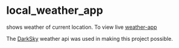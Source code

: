 # local_weather_app
shows weather of current location.
To view live [weather-app](https://dikaeinstein.github.io/local_weather_app)

The [DarkSky](https://darksky.net/developer) weather api was used in making this project possible.
